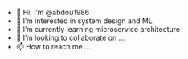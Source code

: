- 👋 Hi, I’m @abdou1986
- 👀 I’m interested in system design and ML
- 🌱 I’m currently learning microservice architecture 
- 💞️ I’m looking to collaborate on ...
- 📫 How to reach me ...

<!---
abdou1986/abdou1986 is a ✨ special ✨ repository because its `README.md` (this file) appears on your GitHub profile.
You can click the Preview link to take a look at your changes.
--->
